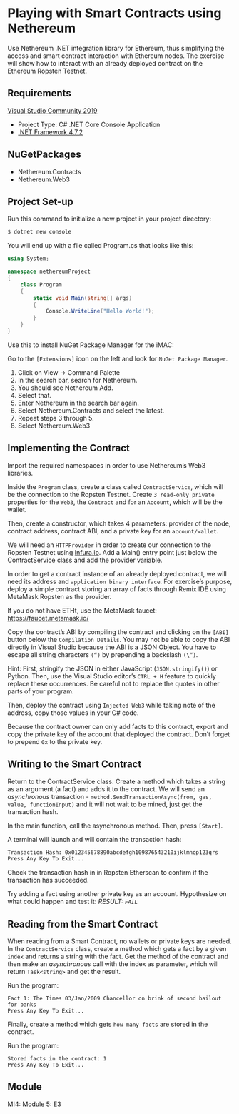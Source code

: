 # Playing with Smart Contracts using Nethereum
Use Nethereum .NET integration library for Ethereum, thus simplifying the access and smart contract interaction with Ethereum nodes. The exercise will show how to interact with an already deployed contract on the Ethereum Ropsten Testnet.

## Requirements
[Visual Studio Community 2019](https://visualstudio.microsoft.com/vs/)
* Project Type: C# .NET Core Console Application
* [.NET Framework 4.7.2](https://dotnet.microsoft.com/download)

## NuGetPackages
* Nethereum.Contracts
* Nethereum.Web3

## Project Set-up
Run this command to initialize a new project in your project directory:
```sh
$ dotnet new console
```
You will end up with a file called Program.cs that looks like this:
```cs
using System;

namespace nethereumProject
{
    class Program
    {
        static void Main(string[] args)
        {
            Console.WriteLine("Hello World!");
        }
    }
}
```
Use this to install NuGet Package Manager for the iMAC:

Go to the `[Extensions]` icon on the left and look for `NuGet Package Manager`. 

1. Click on View -> Command Palette
2. In the search bar, search for Nethereum.
3. You should see Nethereum Add.
4. Select that.
5. Enter Nethereum in the search bar again.
6. Select Nethereum.Contracts and select the latest.
7. Repeat steps 3 through 5.
8. Select Nethereum.Web3

## Implementing the Contract
Import the required namespaces in order to use Nethereum’s Web3 libraries.

Inside the `Program` class, create a class called `ContractService`, which will be the connection to the Ropsten Testnet. Create `3 read-only private` properties for the `Web3`, the `Contract` and for an `Account`, which will be the wallet.
 
Then, create a constructor, which takes 4 parameters: provider of the node, contract address, contract ABI, and a private key for an `account/wallet`.
 
We will need an `HTTPProvider` in order to create our connection to the Ropsten Testnet using [Infura.io](https://infura.io). Add a Main() entry point just below the ContractService class and add the provider variable.
 
In order to get a contract instance of an already deployed contract, we will need its address and `application binary interface`. For exercise’s purpose, deploy a simple contract storing an array of facts through Remix IDE using MetaMask Ropsten as the provider.
 
If you do not have ETHt, use the MetaMask faucet: https://faucet.metamask.io/

Copy the contract’s ABI by compiling the contract and clicking on the `[ABI]` button below the `Compilation Details`.
You may not be able to copy the ABI directly in Visual Studio because the ABI is a JSON Object.
You have to escape all string characters `(“)` by prepending a backslash `(\”)`.

Hint:
First, stringify the JSON in either JavaScript (`JSON.stringify()`) or Python. Then, use the Visual Studio editor’s `CTRL + H` feature to quickly replace these occurrences. Be careful not to replace the quotes in other parts of your program.

Then, deploy the contract using `Injected Web3` while taking note of the address, copy those values in your C# code.

Because the contract owner can only add facts to this contract, export and copy the private key of the account that deployed the contract. Don’t forget to prepend `0x` to the private key.

## Writing to the Smart Contract
Return to the ContractService class. Create a method which takes a string as an argument (a fact) and adds it to the contract. We will send an _asynchronous_ transaction - `method.SendTransactionAsync(from, gas, value, functionInput)` and it will not wait to be mined, just get the transaction hash.
 
In the main function, call the asynchronous method. Then, press `[Start]`.

A terminal will launch and will contain the transaction hash:
```sh
Transaction Hash: 0x012345678890abcdefgh109876543210ijklmnop123qrs
Press Any Key To Exit...
```
Check the transaction hash in in Ropsten Etherscan to confirm if the transaction has succeeded.
 
Try adding a fact using another private key as an account. Hypothesize on what could happen and test it: _RESULT: `FAIL`_
 
## Reading from the Smart Contract
When reading from a Smart Contract, no wallets or private keys are needed. 
In the `ContractService` class, create a method which gets a fact by a given `index` and returns a string with the fact. Get the method of the contract and then make an _asynchronous_ call with the index as parameter, which will return `Task<string>` and get the result.

Run the program:
```
Fact 1: The Times 03/Jan/2009 Chancellor on brink of second bailout for banks
Press Any Key To Exit...
```
 
Finally, create a method which gets `how many facts` are stored in the contract.

Run the program:
```
Stored facts in the contract: 1
Press Any Key To Exit...
```

## Module
MI4: Module 5: E3
